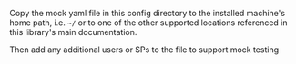 Copy the mock yaml file in this config directory to the installed machine's
home path, i.e. `~/` or to one of the other supported locations referenced
in this library's main documentation.

Then add any additional users or SPs to the file to support mock testing  
